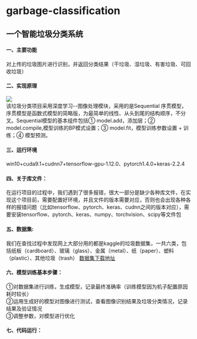 garbage-classification
======
一个智能垃圾分类系统  
------
#### 一、主要功能<br> 
  对上传的垃圾图片进行识别，并返回分类结果（干垃圾、湿垃圾、有害垃圾、可回收垃圾）<br> 
#### 二、实现原理<br> 
![](https://github.com/skyevvv/garbage-classification/blob/master/function.png)<br>
  该垃圾分类项目采用深度学习--图像处理模块，采用的是Sequential 序贯模型，序贯模型是函数式模型的简略版，为最简单的线性、从头到尾的结构顺序，不分叉。Sequential模型的基本组件包括① model.add，添加层；② model.compile,模型训练的BP模式设置；③ model.fit，模型训练参数设置 + 训练；④ 模型预测。<br>

#### 三、运行环境<br>  
  win10+cuda9.1+cudnn7+tensorflow-gpu-1.12.0、pytorch1.4.0+keras-2.2.4 <br>  
  
#### 四、关于库文件：<br>  
  在运行项目的过程中，我们遇到了很多报错，很大一部分是缺少各种库文件，在实现这个项目前，需要配置好环境，并且文件的版本需要对应，否则也会出现各种各样的报错问题（比如tensorflow、pytorch、keras、cudnn之间的版本对应），需要安装tensorflow、pytorch、keras、numpy、torchvision、scipy等文件包<br>
   
#### 五、数据集:<br> 
  我们在查找过程中发现网上大部分用的都是kaggle的垃圾数据集，一共六类，包括纸板（cardboard）、玻璃（glass）、金属（metal）、纸（paper）、塑料（plastic）、其他垃圾（trash） [数据集下载地址](https://www.kaggle.com/asdasdasasdas/garbage-classification)
 
#### 六、模型训练基本步骤：<br> 
  ①对数据集进行训练，生成模型，记录最终准确率（训练模型因为机子配置原因耗时较长）<br> 
  ②运用生成好的模型对图像进行测试，查看图像识别结果及垃圾分类情况，记录结果及验证情况<br> 
  ③调整参数，对模型进行优化<br> 
  
#### 七、代码运行：<br> 
  
 
